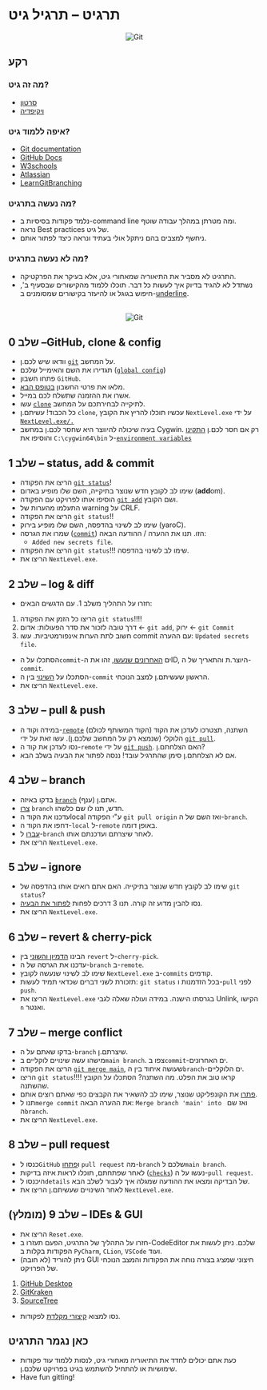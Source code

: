 # תרגיט – תרגיל גיט

<p style="text-align:center;">
<img title="Git" alt="Git" src="https://avatars.githubusercontent.com/u/18133?s=100"/>
</p>

## רקע
### מה זה גיט?
- [סרטון](https://www.youtube.com/watch?v=2ReR1YJrNOM&ab_channel=ProgrammingwithMosh)
- [ויקיפדיה](https://en.wikipedia.org/wiki/Git)
### איפה ללמוד גיט?
- [Git documentation](https://git-scm.com/book/en/v2/Git-Basics-Getting-a-Git-Repository)
- [GitHub Docs](https://docs.github.com/en)
- [W3schools](https://www.w3schools.com/git/exercise.asp)
- [Atlassian](https://www.atlassian.com/git)
- [LearnGitBranching](https://learngitbranching.js.org/)
### מה נעשה בתרגיט?
- נלמד פקודות בסיסיות ב-command line ומה מטרתן במהלך עבודה שוטף.
- נראה Best practices של גיט.
- ניחשף למצבים בהם ניתקל אולי בעתיד ונראה כיצד לפתור אותם.

### מה לא נעשה בתרגיט?
- התרגיט לא מסביר את התיאוריה שמאחורי גיט, אלא בעיקר את הפרקטיקה.
- נשתדל לא להגיד בדיוק איך לעשות כל דבר. תוכלו ללמוד מהקישורים שבסעיף ב', חיפוש בגוגל או להיעזר בקישורים שמסומנים ב-<ins>underline</ins>.

<p style="text-align:center;">
<br>
<img title="Git" alt="Git" src="https://avatars.githubusercontent.com/u/18133?s=100"/>
</p>

## שלב 0 –GitHub, clone & config 
- וודאו שיש לכם.ן [`git`](https://www.google.com/search?q=download+git+for+windows) על המחשב.
- תגדירו את השם והאימייל שלכם ([`global config`](https://www.google.com/search?q=git+global+config))
- פתחו חשבון `GitHub`.
- מלאו את פרטי החשבון [בטופס הבא](https://forms.gle/MHyxJjmCh8MSHHZg8).
- אשרו את ההזמנה שתשלח לכם במייל.
- עשו [`clone`](https://www.google.com/search?q=git+clone) לתיקייה לבחירתכם על המחשב.
- כל הכבוד! עשיתם.ן `clone`, עכשיו תוכלו להריץ את הקובץ `NextLevel.exe` על ידי [`NextLevel.exe/.`](https://www.google.com/search?q=run+exe+file+in+git+bash)
- בעיה שיכולה להיווצר היא שחסר לכם.ן במחשב Cygwin. רק אם חסר לכם.ן [התקינו](https://www.google.com/search?q=cygwin+download) והוסיפו את `C:\cygwin64\bin` ל-[`environment variables`](https://www.google.com/search?q=add+to+environment+variables)

## שלב 1 – status, add & commit
- הריצו את הפקודה [`git status`](https://www.google.com/search?q=git+status)!
- שימו לב לקובץ חדש שנוצר בתיקייה, השם שלו מופיע באדום (**add**om). 
- הוסיפו אותו לפרויקט עם הפקודה [`git add`](https://www.google.com/search?q=git+add) ושם הקובץ.
- התעלמו מהערות של warning על CRLF.
- הריצו את הפקודה `git status`!!
- שימו לב לשינוי בהדפסה, השם שלו מופיע בירוק (yaroC). 
- שמרו את הגרסה ([`commit`](https://www.google.com/search?q=git+commit)) הזו. תנו את ההערה / ההודעה הבאה:
  - `Added new secrets file`.
- הריצו את הפקודה `git status`!!! שימו לב לשינוי בהדפסה.
- הריצו את `NextLevel.exe`.

## שלב 2 – log & diff 
- חזרו על התהליך משלב 1. עם הדגשים הבאים: 
1) הריצו כל הזמן את הפקודה `git status`!!!!
2) דרך טובה לזכור את סדר הפעולות:   אדום ← `git add`,   ירוק ← `git Commit`
3) חשוב לתת הערות אינפורמטיביות. עשו commit עם ההערה:
`Updated secrets file`. 
- הסתכלו על ה`commit`-ים [האחרונים שנעשו](https://www.google.com/search?q=git+view+commits+history), זהו את הID, היוצר.ת והתאריך של ה-`commit`.
- הסתכלו על [השינוי](https://www.google.com/search?q=git+view+commit+difference) בין ה-`commit` הראשון שעשיתם.ן למצב הנוכחי.
- הריצו את `NextLevel.exe`.

## שלב 3 – pull & push 
- במידה וקוד ה-[`remote`](https://www.google.com/search?q=what+is+remote+in+git) (הקוד המשותף לכולם) השתנה, תצטרכו לעדכן את הקוד הלוקלי (שנמצא רק על המחשב שלכם.ן). עשו זאת על ידי [`git pull`](https://www.google.com/search?q=git+pull).
- נסו לעדכן את קוד ה-`remote` על ידי [`git push`](https://www.google.com/search?q=git+push). האם הצלחתם.ן?
- אם לא הצלחתם.ן סימן שהתרגיל עובד! ננסה לפתור את הבעיה בשלב הבא.

## שלב 4  – branch 
- בדקו באיזה [`branch`](https://www.google.com/search?q=git+branch) (ענף) אתם.ן.
- [צרו](https://www.google.com/search?q=git+create+branch) `branch` חדש, תנו לו שם כלשהו.
- עדכנו את הקוד הlocal ע"י הפקודה `git pull origin` ואז השם של ה-`branch`.
- דחפו את הקוד ה-`local` ל-`remote` באופן דומה.
- [עברו](https://www.google.com/search?q=git+move+to+branch) ל-`branch` לאחר שיצרתם ועדכנתם אותו.
- הריצו את `NextLevel.exe`.

## שלב 5 – ignore
- שימו לב לקובץ חדש שנוצר בתיקייה. האם אתם רואים אותו בהדפסה של `git status`?
- נסו להבין מדוע זה קורה. תנו 3 דרכים לפחות [לפתור את הבעיה](https://www.google.com/search?q=override+gitignore).
- הריצו את `NextLevel.exe`.

## שלב 6 – revert & cherry-pick
- הבינו [הדמיון והשוני](https://www.google.com/search?q=git+difference+between+revert+and+cherry+pick) בין `revert` ל-`cherry-pick`.
- עדכנו את הגרסה של ה-`branch` ב-`remote`.
- שימו לב לשינוי שנעשה לקובץ `NextLevel.exe` ב-`commits` קודמים.
- תזכורת לשני דברים שכדאי תמיד לעשות: `git status` בכל הזדמנות ו-`pull` לפני `push`.
- הריצו את ``NextLevel.exe`` בגרסתו הישנה. במידה ועולה שאלה לגבי Unlink, הקישו `n` ואנטר.

## שלב 7 – merge conflict
- בדקו שאתם על ה-`branch` שיצרתם.ן.
- מישהו עשה שינויים לוקליים ב`main branch`. צפו ב`commit`-ים האחרונים.
- הריצו את הפקודה [`git merge main`](https://www.google.com/search?q=git+merge), שעושה איחוד בין ה`branch`-ים הלוקליים.
- הריצו `git status`!!!! קראו טוב את הפלט. מה השתנה? הסתכלו על הקובץ שהשתנה.
- [פתרו](https://www.google.com/search?q=git+solve+merge+conflict) את הקונפליקט שנוצר, שימו לב להשאיר את הקבצים כפי שאתם רוצים אותם.
- תנו ל`merge commit` את ההערה הבאה: `Merge branch 'main' into ` ואז שם ה`branch`.
- הריצו את `NextLevel.exe`.

## שלב 8 – pull request
- כנסו ל`GitHub` ו[פתחו](https://www.google.com/search?q=github+open+pull+request) `pull request` מה-`branch` שלכם ל`main branch`.
- לאחר שפתחתם, תוכלו לראות איזה בדיקות ([`checks`](https://www.google.com/search?q=github+open+pull+request)) נעשו על ה-`pull request`.
- היכנסו ל`details` של הבדיקה ומצאו את ההודעה שמגלה איך לעבור לשלב הבא.
- לאחר השינויים שעשיתם.ן הריצו את `NextLevel.exe`.

## (מומלץ) שלב 9 – IDEs & GUI
- הריצו את `Reset.exe`.
- חזרו על התהליך של התרגיט, הפעם תעזרו ב-CodeEditor שלכם. ניתן לעשות את הפקודות בקלות ב `PyCharm`, `CLion`, `VSCode` ועוד.
- (לא חובה) ניתן להוריד GUI חיצוני שמציג בצורה נוחה את הפקודות והמצב הנוכחי של הפרויקט.
1)	[GitHub Desktop](https://desktop.github.com/)
2)	[GitKraken](https://www.gitkraken.com/)
3)	[SourceTree](https://www.sourcetreeapp.com/)
- נסו למצוא [קיצורי מקלדת](https://www.google.com/search?q=jetbrains+shortcut+for+vcs) לפקודות.

## כאן נגמר התרגיט
- כעת אתם יכולים לחדד את התיאוריה מאחורי גיט, לנסות ללמוד עוד פקודות שימושיות או להתחיל להשתמש בגיט בפרויקט שלכם.ן.
- Have fun gitting!
